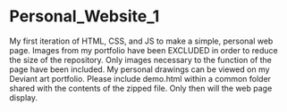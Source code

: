 # Personal_Website_1
My first iteration of HTML, CSS, and JS to make a simple, personal web page. Images from my portfolio have been EXCLUDED in order to reduce the size of the repository. Only images necessary to the function of the page have been included. My personal drawings can be viewed on my Deviant art portfolio.
Please include demo.html within a common folder shared with the contents of the zipped file. Only then will the web page display.

